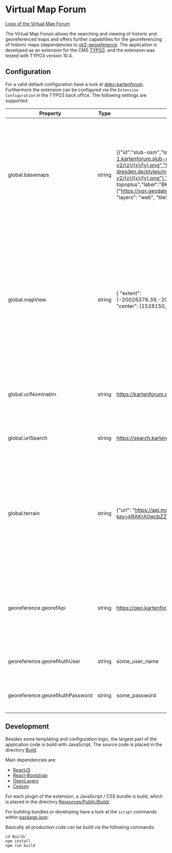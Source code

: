 # Virtual Map Forum

[Logo of the Virtual Map Forum](./Resources/Public/images/welcome_logo.png)

The Virtual Map Forum allows the searching and viewing of historic and georeferenced maps and offers further capabilities for the georeferencing of historic maps (dependencies to [vk2-georeference](https://github.com/slub/vk2-georeference). The application is developed as an extension for the CMS [TYPO3](https://typo3.org/). and the extension was tested with TYPO3 version 10.4.

## Configuration

For a valid default configuration have a look at [ddev-kartenforum](https://github.com/slub/ddev-kartenforum). Furthermore the extension can be configured via the `Extension Configuration` in the TYPO3 back office. The following settings are supported:

| Property                        | Type   | Example                                                                                                                                                                                                                                                                                                                                                                                                        | Description                                                                                                                                                                                                 |
|---------------------------------|--------|----------------------------------------------------------------------------------------------------------------------------------------------------------------------------------------------------------------------------------------------------------------------------------------------------------------------------------------------------------------------------------------------------------------|-------------------------------------------------------------------------------------------------------------------------------------------------------------------------------------------------------------|
| global.basemaps                 | string | [{"id":"slub-osm","label":"SLUB OSM","urls":["https://tile-1.kartenforum.slub-dresden.de/styles/maptiler-basic-v2/{z}/{x}/{y}.png","https://tile-2.kartenforum.slub-dresden.de/styles/maptiler-basic-v2/{z}/{x}/{y}.png"],"type":"xyz","tileSize":256}, {"id":"bkg-topoplus","label":"BKG TopoPlus","urls":["https://sgx.geodatenzentrum.de/wms_topplus_open"],"type":"wms", "layers": "web", "tileSize":512}] | A JSON string containing an array of objects, where each object has the fields `id` (string), `label` (string), `urls` (string[]), `type` ("xyz" or "wms"), `attribution` (string) and `tileSize` (number). |
| global.mapView                  | string | { "extent": [-20026376.39,-20048966.10,20026375.39,20048966.10], "center": [1528150, 6630500], "zoom": 2 }                                                                                                                                                                                                                                                                                                     | A JSON string containing an object which describes the mapView. `extent` (number[]) sets the extents supported by the search view. `zoom` (number) and `center` (number[]) sets the initial map view.       |
| global.urlNominatim             | string | https://kartenforum.slub-dresden.de/nominatim/                                                                                                                                                                                                                                                                                                                                                                 | Base link to the placename searvie. Currently only [nominatim](https://nominatim.org/) is supported.                                                                                                        |
| global.urlSearch                | string | https://search.kartenforum.slub-dresden.de/vk20                                                                                                                                                                                                                                                                                                                                                                | Link to the search endpoint of the virtual map forum.                                                                                                                                                       |
| global.terrain                  | string | {"url": "https://api.maptiler.com/tiles/terrain-quantized-mesh/?key=kRAKrA0wcbZZFOT64bX5", "attribution": "<a href='https://www.maptiler.com/maps/3d/#10.4800/46.8400/4300/281/-24' target='_blank'>© MapTiler</a>"}                                                                                                                                                                                           | A JSON string containing an object which describes the terrain service. `url` (string) is the url of the terrain services and `attribution` (string) the attribution used for the terrain service.          |
| georeference.georefApi          | string | https://geo.kartenforum.slub-dresden.de                                                                                                                                                                                                                                                                                                                                                                        | Link to the georeference service. Used by the Extension, which works as a Proxy- / Auth-Layer for the client code of the application.                                                                       |
| georeference.georefAuthUser     | string | some_user_name                                                                                                                                                                                                                                                                                                                                                                                                 | Basic auth user name of the georeference service.                                                                                                                                                           |
| georeference.georefAuthPassword | string | some_password                                                                                                                                                                                                                                                                                                                                                                                                  | Basic auth password of the georeference service.                                                                                                                                                            |

## Development

Besides some templating and configuration logic, the largest part of the application code is build with JavaScript. The source code is placed in the directory [Build](./Build).

Main dependencies are:

* [ReactJS](https://reactjs.org/)
* [React-Bootstrap](https://react-bootstrap-v3.netlify.app/)
* [OpenLayers](http://openlayers.org/)
* [Cesium](https://cesium.com/)

For each plugin of the extension, a JavaScript / CSS bundle is build, which is placed in the directory [Resources/Public/Build/](./Resources/Public/Build)

For building bundles or developing have a look at the `script` commands within [package.json](./Build/package.json).

Basically all production code can be build via the following commands:

```
cd Build/
npm install
npm run build
```
